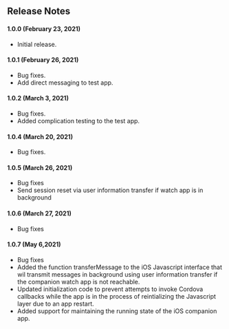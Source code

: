 ## Release Notes

#### 1.0.0 (February 23, 2021)

* Initial release.

#### 1.0.1 (February 26, 2021)

* Bug fixes.
* Add direct messaging to test app.

#### 1.0.2 (March 3, 2021)

* Bug fixes.
* Added complication testing to the test app.

#### 1.0.4 (March 20, 2021)

* Bug fixes.

#### 1.0.5 (March 26, 2021)

* Bug fixes 
* Send session reset via user information transfer if watch app is in background

#### 1.0.6 (March 27, 2021)

* Bug fixes 

#### 1.0.7 (May 6,2021)

* Bug fixes 
* Added the function transferMessage to the iOS Javascript interface that wil transmit messages in background using user information transfer if the companion watch app is not reachable.
* Updated initialization code to prevent attempts to invoke Cordova callbacks while the app is in the process of reintializing the Javascript layer due to an app restart.
* Added support for maintaining the running state of the iOS companion app.